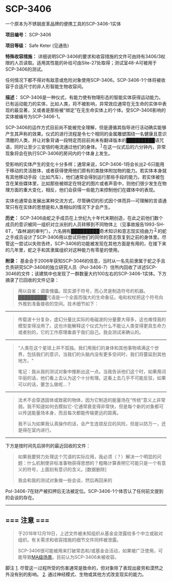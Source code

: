 # SCP-3406
                        




一个原本为不锈钢皮革品牌的便携工具的SCP-3406-1实体



**项目编号：**  SCP-3406

**项目等级：**  Safe Keter (见通告)

**特殊收容措施：** 详细说明SCP-3406的要求和收容措施的文件可由持有3406/3权限的人员读取。适用其性能的补给可由Site-27处取得；测试室48-A可被用于SCP-3406的测试。

任何情况下都不得对有敌意或危险对象使用SCP-3406。SCP-3406-1个体将被收容于合适尺寸的非人形智能生物收容间。

**描述：** SCP-3406是一种仪式，有能力使有物理形态的智能实体获得运动能力。已有运动能力的实体，比如人类，将不被影响，异常效应通常在无生命的实体中表现的最显著，又或者是那些被“绑定”在无生命实体上的个体。受SCP-3406影响的实体被编号为SCP-3406-1。

SCP-3406的运作方式目前尚不能被完全理解，但是遵循其指导进行活动确实能够产生其声称的效果。仪式的进行流程是令七个相同的金属雕塑围绕一名健康且意识清醒的人类，并让对象背诵一段特定而目前尚未有翻译版本的█████████语咒语，同时让至少三安倍的电流通过他们的身体。<sup class='footnoteref'>
 <a shape='rect' class='footnoteref' id='footnoteref-1' href='javascript:;' onclick='WIKIDOT.page.utils.scrollToReference(&apos;footnote-1&apos;)'>1</a>
</sup>在这一仪式后的六分钟内，异常现象将会在执行SCP-3406的房间内的个体身上发生。

受影响的实体产生的变化十分多样；通常来说，SCP-3406-1将会长出2-6只能用于移动的灵活肢体，或者获得使用他们原有的类肢体附加物的能力。若实体本身就有其他移动手段（比如汽车），他们通常会得到运行那些手段的能力。若实体被包含在某些媒体里，比如那些被绑定在特定的图片或者声音中，则他们很少发生在物理方面的重大变化，相反，他们会获得一些能力来控制他们在媒体中的表现。

实体也通常会发展出某种交流方式，尽管确切的形式因个体而异—可理解的言语通常只有在实体的思想是和人类相似的情况下才会产生。

**历史：** SCP-3406由蛇之手成员在上世纪九十年代末期创造，在此之前他们数个成员的意识被同一组织对立派别的人员转移到不同物体上（见事故报告1993-SH-6T，“森林湖的审判”）。六名拥有█████████奇术知识和意志现实扭曲力<sup class='footnoteref'>
 <a shape='rect' class='footnoteref' id='footnoteref-2' href='javascript:;' onclick='WIKIDOT.page.utils.scrollToReference(&apos;footnote-2&apos;)'>2</a>
</sup>的蛇之手成员设计了SCP-3406用以尝试将他们的同伴的意志恢复到之前的身体里。尽管这一尝试以失败告终，SCP-3406的功能被发现在其他方面是有用的，在接下来的几年里，蛇之手和其隶属组织对这种能力有零星的使用。

**附录：** 基金会于2006年获知SCP-3046的信息，当时从一名先前隶属于蛇之手且负责研究SCP-3406的独立研究人员（PoI-3406-7）住所内回收了详述SCP-3046的文件；该建筑中也发现了一群数量大约100左右的SCP-3406-1实体。下方摘录了已回收的文件记录：


> 用以自省：调查傀儡。现实源于符号，而心灵是制造符号的机器。█████████咒语是一个全面而强大的生命象征。电和权杖把这个符号向外推到准备接收的空间。技术细节如下：
> 


---


> 传载波十分复杂，虚幻分量比实际的电磁波的分量要大得多，这也难怪我的模型变得没用了。这也许能解释这个仪式为什么不能让人类变得更具生命力或者别的，它的工作原理垂直于我们自己。我会测试来确认的。
> 


---


> “人类在这个星球上并不孤独。我们用我们的身体和其他事物填满这个世界，包括我们的意识，当我们的头脑内没有更多空间时，我们将蔓延到其他地方。"
> 
> 笔记：我从我的测试对象中推断出这一点。当我告诉他们这个时，如果用词华丽的话，他们看上去认为这个十分有理。这看上去几乎不可能反驳，如果可以的话，要怎么做呢…？
> 


---


> 法术不会穿透固体或致密的物体，因为它制造的能量场在“传统”意义上非常弱。我不知道如何去模拟它-它通常衰变得非常快，但是每个新的对象都可以传送能量场本身，而且每次都能传输更远的距离。
> 
> 我不认为如果我认真操作的话，会产生连锁反应的风险，但是以防万一，还是得在室内进行。
> 


---

下方是按时间先后排列的最近回收的文件：


> 如果我要努力处理这个咒语的实际应用，我必须（？）解决一个明显的问题：什么机制使非标准事物获得思想的？粗略计算表明它可能只是一个有意义的符号，上面刻有意识的含义。[数据删除]
> 
> 我会和我的测试对象做一些会谈，然后再回来的
> 

PoI-3406-7在财产被扣押后无法被定位。SCP-3406-1个体否认了任何前文提到的会谈的存在。


---


## === 注意 ===



> 于2018年12月19日，上述文件被未知组织从基金会泄露给多个中立或敌对组织。有关需求和收容措施的细节文件同样被泄露。
> 
> SCP-3406很可能被用来打破常态和/或基金会活动，如果被广泛使用，可能导致<a shape='rect' class='newpage' href='/misery-makes-company'>MA&#32423;&#22330;&#26223;</a>。目前认为SCP-3406未被收容。
> 



脚注
<a shape='rect' href='javascript:;' onclick='WIKIDOT.page.utils.scrollToReference(&apos;footnoteref-1&apos;)'>1</a>. 尽管这一过程所受的伤害通常是致命的，但对象除了表现出疲劳和漠然之外没有别的影响。
<a shape='rect' href='javascript:;' onclick='WIKIDOT.page.utils.scrollToReference(&apos;footnoteref-2&apos;)'>2</a>. 通过神经模式、生物或其他方式改变现实的能力。


                    